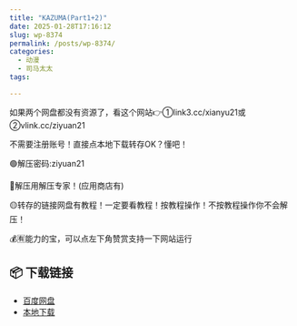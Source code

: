 ```yaml
---
title: "KAZUMA(Part1+2)"
date: 2025-01-28T17:16:12
slug: wp-8374
permalink: /posts/wp-8374/
categories:
  - 动漫
  - 司马太太
tags:

---
```


如果两个网盘都没有资源了，看这个网站👉①link3.cc/xianyu21或②vlink.cc/ziyuan21

不需要注册账号！直接点本地下载转存OK？懂吧！

🟢解压密码:ziyuan21

🔵解压用解压专家！(应用商店有)

🟡转存的链接网盘有教程！一定要看教程！按教程操作！不按教程操作你不会解压！

💰🈶能力的宝，可以点左下角赞赏支持一下网站运行

## 📦 下载链接
- [百度网盘](https://blziyuan21.com/pay-download/8374?key=24224dda26&down_id=0)
- [本地下载](https://blziyuan21.com/pay-download/8374?key=24224dda26&down_id=1)

